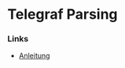 # Telegraf Parsing



### Links
+ [Anleitung](https://github.com/influxdata/telegraf/tree/master/plugins/inputs/mqtt_consumer) 
